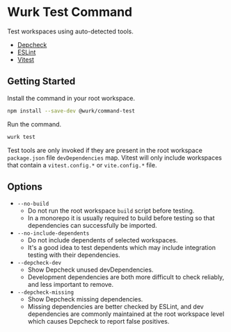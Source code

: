 # Wurk Test Command

Test workspaces using auto-detected tools.

- [Depcheck](https://npmjs.com/package/depcheck)
- [ESLint](https://npmjs.com/package/eslint)
- [Vitest](https://npmjs.com/package/vitest)

## Getting Started

Install the command in your root workspace.

```sh
npm install --save-dev @wurk/command-test
```

Run the command.

```sh
wurk test
```

Test tools are only invoked if they are present in the root workspace `package.json` file `devDependencies` map. Vitest will only include workspaces that contain a `vitest.config.*` or `vite.config.*` file.

## Options

- `--no-build`
  - Do not run the root workspace `build` script before testing.
  - In a monorepo it is usually required to build before testing so that dependencies can successfully be imported.
- `--no-include-dependents`
  - Do not include dependents of selected workspaces.
  - It's a good idea to test dependents which may include integration testing with their dependencies.
- `--depcheck-dev`
  - Show Depcheck unused devDependencies.
  - Development dependencies are both more difficult to check reliably, and less important to remove.
- `--depcheck-missing`
  - Show Depcheck missing dependencies.
  - Missing dependencies are better checked by ESLint, and dev dependencies are commonly maintained at the root workspace level which causes Depcheck to report false positives.
